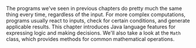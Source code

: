 The programs we've seen in previous chapters do pretty much the same thing every time, regardless of the input. For more complex computations, programs usually react to inputs, check for certain conditions, and generate applicable results. This chapter introduces Java language features for expressing logic and making decisions. We'll also take a look at the `Math` class, which provides methods for common mathematical operations.